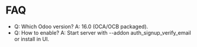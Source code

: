 # FAQ

- Q: Which Odoo version? A: 16.0 (OCA/OCB packaged).
- Q: How to enable? A: Start server with --addon auth_signup_verify_email or install in UI.
